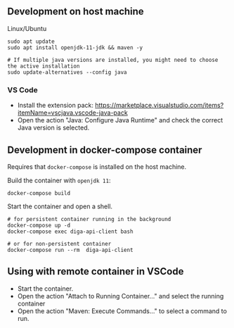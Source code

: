 ## Development on host machine

Linux/Ubuntu

    sudo apt update
    sudo apt install openjdk-11-jdk && maven -y

    # If multiple java versions are installed, you might need to choose the active installation
    sudo update-alternatives --config java

### VS Code

- Install the extension pack: https://marketplace.visualstudio.com/items?itemName=vscjava.vscode-java-pack
- Open the action "Java: Configure Java Runtime" and check the correct Java version is selected.

## Development in docker-compose container

Requires that `docker-compose` is installed on the host machine.

Build the container with `openjdk 11`:

    docker-compose build

Start the container and open a shell.

    # for persistent container running in the background
    docker-compose up -d
    docker-compose exec diga-api-client bash

    # or for non-persistent container
    docker-compose run --rm  diga-api-client


## Using with remote container in VSCode

- Start the container.
- Open the action "Attach to Running Container..." and select the running container
- Open the action "Maven: Execute Commands..." to select a command to run.


